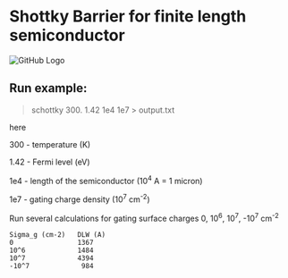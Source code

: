 # Shottky Barrier for finite length semiconductor

![GitHub Logo](https://github.com/Dmitry-Skachkov/SB/blob/main/Docs/SB_geometry3.jpg)

## Run example:
> schottky 300. 1.42 1e4 1e7 > output.txt

here

300 - temperature (K)

1.42 - Fermi level (eV)

1e4 - length of the semiconductor (10<sup>4</sup> A = 1 micron)

1e7 - gating charge density (10<sup>7</sup> cm<sup>-2</sup>)

Run several calculations for gating surface charges 0, 10<sup>6</sup>, 10<sup>7</sup>, -10<sup>7</sup> cm<sup>-2</sup>
```
Sigma_g (cm-2)   DLW (A)
0                1367
10^6             1484
10^7             4394
-10^7             984
```




